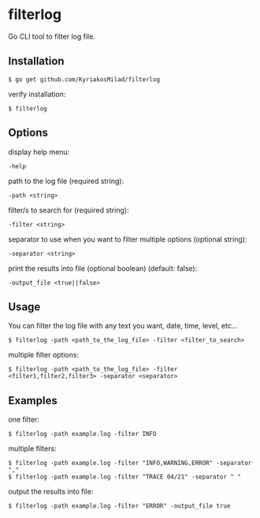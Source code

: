 # filterlog

Go CLI tool to filter log file.

## Installation

    $ go get github.com/KyriakosMilad/filterlog

verify installation:

    $ filterlog

## Options

display help menu:

    -help

path to the log file (required string):

    -path <string>

filter/s to search for (required string):

    -filter <string>

separator to use when you want to filter multiple options (optional string):

    -separator <string>

print the results into file (optional boolean) (default: false):

    -output_file <true||false>

## Usage

You can filter the log file with any text you want, date, time, level, etc...

    $ filterlog -path <path_to_the_log_file> -filter <filter_to_search>

multiple filter options:

    $ filterlog -path <path_to_the_log_file> -filter <filter1,filter2,filter3> -separator <separator>

## Examples

one filter:

    $ filterlog -path example.log -filter INFO

multiple filters:

    $ filterlog -path example.log -filter "INFO,WARNING,ERROR" -separator ","
    $ filterlog -path example.log -filter "TRACE 04/21" -separator " "

output the results into file:

    $ filterlog -path example.log -filter "ERROR" -output_file true
